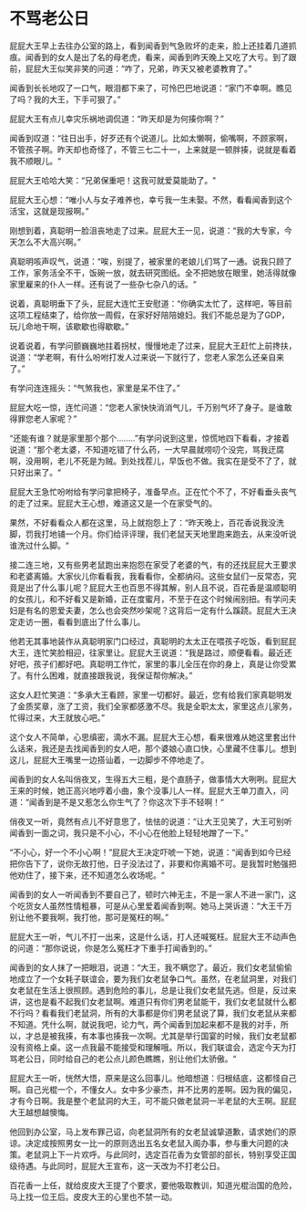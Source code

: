 # 不骂老公日
屁屁大王早上去往办公室的路上，看到闻香到气急败坏的走来，脸上还挂着几道抓痕。闻香到的女人是出了名的母老虎，看来，闻香到昨天晚上又吃了大亏。到了跟前，屁屁大王似笑非笑的问道：“咋了，兄弟，昨天又被老婆教育了。”

闻香到长长地叹了一口气，眼泪都下来了，可怜巴巴地说道：“家门不幸啊。瞧见了吗？我的大王，下手可狠了。”

屁屁大王有点儿幸灾乐祸地调侃道：“昨天却是为何揍你啊？”

闻香到叹道：“往日出手，好歹还有个说道儿。比如太懒啊，偷嘴啊，不顾家啊，不管孩子啊。昨天却也奇怪了，不管三七二十一，上来就是一顿胖揍，说就是看着我不顺眼儿。“

屁屁大王哈哈大笑：“兄弟保重吧！这我可就爱莫能助了。"

屁屁大王心想：“唯小人与女子难养也，幸亏我一生未娶。不然，看看闻香到这个活宝，这就是现报啊。”

刚想到着，真聪明一脸沮丧地走了过来。屁屁大王一见，说道：“我的大专家，今天怎么不大高兴啊。”

真聪明咳声叹气，说道：“唉，别提了，被家里的老娘儿们骂了一通。说我只顾了工作，家务活全不干，饭碗一放，就去研究图纸。全不把她放在眼里，她活得就像家里雇来的仆人一样。还有说了一些杂七杂八的话。“

说着，真聪明垂下了头，屁屁大连忙王安慰道：“你确实太忙了，这样吧，等目前这项工程结束了，给你放一周假，在家好好陪陪媳妇。我们不能总是为了GDP，玩儿命地干啊，该歇歇也得歇歇。”

说着说着，有学问颤巍巍地拄着拐杖，慢慢地走了过来，屁屁大王赶忙上前搀扶，说道：“学老啊，有什么吩咐打发人过来说一下就行了，您老人家怎么还亲自来了。”

有学问连连摇头：“气煞我也，家里是呆不住了。”

屁屁大吃一惊，连忙问道：“您老人家快快消消气儿，千万别气坏了身子。是谁敢得罪您老人家呢？”

“还能有谁？就是家里那个那个……..”有学问说到这里，惊慌地四下看看，才接着说道：“那个老太婆，不知道吃错了什么药，一大早晨就唠叨个没完，骂我迂腐啊，没用啊，老儿不死是为贼。到处找茬儿，早饭也不做。我实在是受不了了，就只好出来了。“

屁屁大王急忙吩咐给有学问拿把椅子，准备早点。正在忙个不了，不好看垂头丧气的走了过来。屁屁大王心想，难道这又是一个在家受气的。

果然，不好看看众人都在这里，马上就抱怨上了：“昨天晚上，百花香说我没洗脚，罚我打地铺一个月。你们给评评理，我们老鼠天天地里跑来跑去，从来没听说谁洗过什么脚。“

接二连三地，又有些男老鼠跑出来抱怨在家受了老婆的气，有的还找屁屁大王要求和老婆离婚。大家伙儿你看看我，我看看你，全都纳闷。这些女鼠们一反常态，究竟是出了什么事儿呢？屁屁大王也百思不得其解，别人且不说，百花香是温顺聪明的女孩儿，和不好看又是新婚，正在度蜜月，不至于在这个时候闹别扭。有学问夫妇是有名的恩爱夫妻，怎么也会突然吵架呢？这背后一定有什么蹊跷。屁屁大王决定走访一圈，看看到底出了什么事儿。

他若无其事地装作从真聪明家门口经过，真聪明的太太正在喂孩子吃饭，看到屁屁大王，连忙笑脸相迎，往家里让。屁屁大王说道：“我是路过，顺便看看。最近还好吧，孩子们都好吧。真聪明工作忙，家里的事儿全压在你的身上，真是让你受累了。有什么困难，就直接跟我说，我保证帮你解决。”

这女人赶忙笑道：“多承大王看顾，家里一切都好。最近，您有给我们家真聪明发了金质奖章，涨了工资，我们全家都感激不尽。我是全职太太，家里这点儿家务，忙得过来，大王就放心吧。”

这个女人不简单，心思缜密，滴水不漏。屁屁大王心想，看来很难从她这里套出什么话来，我还是去找闻香到的女人吧，那个婆娘心直口快，心里藏不住事儿。想到这儿，屁屁大王嘴里一边搭讪着，一边脚步不停地走了。

闻香到的女人名叫俏夜叉，生得五大三粗，是个直肠子，做事情大大咧咧。屁屁大王来的时候，她正高兴地哼着小曲，象个没事儿人一样。屁屁大王单刀直入，问道：“闻香到是不是又惹怎么你生气了？你这次下手不轻啊！“

俏夜叉一听，竟然有点儿不好意思了，怯怯的说道：“让大王见笑了，大王可别听闻香到一面之词，我只是不小心，不小心在他脸上轻轻地蹭了一下。”

“不小心，好一个不小心啊！”屁屁大王决定吓唬一下她，说道：“闻香到如今已经把你告下了，说你无故打他，日子没法过了，非要和你离婚不可。是我暂时勉强把他劝住了，接下来，还不知道怎么收场呢。“

闻香到的女人一听闻香到不要自己了，顿时六神无主，不是一家人不进一家门，这个吃货女人虽然性情粗暴，可是从心里爱着闻香到啊。她马上哭诉道：“大王千万别让他不要我啊，我打他，那可是冤枉的啊。”

屁屁大王一听，气儿不打一出来，这是什么话，打人还喊冤枉。屁屁大王不动声色的问道：“那你说说，你是怎么冤枉才下重手打闻香到的。”

闻香到的女人抹了一把眼泪，说道：“大王，我不瞒您了。最近，我们女老鼠偷偷地成立了一个女耗子联谊会，要为我们女老鼠争口气。虽然，在老鼠洞里，对我们女老鼠在生活上很照顾。遇到危险的事儿，总是让我们女老鼠先逃。但是，反过来讲，这也是看不起我们女老鼠啊。难道只有你们男老鼠能干，我们女老鼠就什么都不行吗？看看我们老鼠洞，所有的大事都是你们男老鼠说了算，我们女老鼠从来都不知道。凭什么啊，就说我吧，论力气，两个闻香到加起来都不是我的对手，所以，才总是被我揍，有本事也揍我一次啊。尤其是举行国宴的时候，我们女老鼠都没有资格上桌。这一点我最不能接受和理解哦。所以，我们联谊会，选定今天为打骂老公日，同时给自己的老公点儿颜色瞧瞧，别让他们太骄傲。“

屁屁大王一听，恍然大悟，原来是这么回事儿。他暗想道：归根结底，这都怪自己啊。自己光棍一个，不懂女人。女中多少豪杰，并不比男的差啊。因为我的偏见，才有今日啊。我是整个老鼠洞的大王，可不能只做老鼠洞一半老鼠的大王啊。屁屁大王越想越懊悔。

他回到办公室，马上发布罪己诏，向老鼠洞所有的女老鼠诚挚道歉，请求她们的原谅。决定成按照男女一比一的原则选出五名女老鼠入阁办事，参与重大问题的决策。老鼠洞上下一片欢呼。与此同时，选定百花香为女管部的部长，特别享受正国级待遇。与此同时，屁屁大王宣布，这一天改为不打老公日。

百花香一上任，就给皮皮大王提了个要求，要他吸取教训，知道光棍治国的危险，马上找一位王后。皮皮大王的心里也不禁一动。
